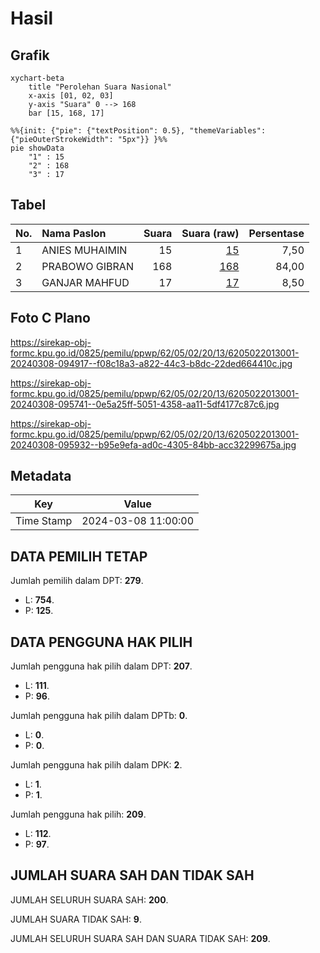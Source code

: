 # Hasil

## Grafik

```mermaid
xychart-beta
    title "Perolehan Suara Nasional"
    x-axis [01, 02, 03]
    y-axis "Suara" 0 --> 168
    bar [15, 168, 17]
```

```mermaid
%%{init: {"pie": {"textPosition": 0.5}, "themeVariables": {"pieOuterStrokeWidth": "5px"}} }%%
pie showData
    "1" : 15
    "2" : 168
    "3" : 17
```

## Tabel

| No. | Nama Paslon    | Suara | Suara (raw) | Persentase |
|:--- |:-------------- | -----:| -----------:| ----------:|
| 1   | ANIES MUHAIMIN | 15    | [15][p-1]   | 7,50       |
| 2   | PRABOWO GIBRAN | 168   | [168][p-2]  | 84,00      |
| 3   | GANJAR MAHFUD  | 17    | [17][p-3]   | 8,50       |


[p-1]: https://github.com/gigit-pemilu/pemilu-2024/blob/main/pilpres/hitung-suara/sub/62-kalimantan-tengah/sub/05-barito-utara/sub/02-gunung-timang/sub/2013-tongka/sub/001-tps/sub/paslon-1.txt
[p-2]: https://github.com/gigit-pemilu/pemilu-2024/blob/main/pilpres/hitung-suara/sub/62-kalimantan-tengah/sub/05-barito-utara/sub/02-gunung-timang/sub/2013-tongka/sub/001-tps/sub/paslon-2.txt
[p-3]: https://github.com/gigit-pemilu/pemilu-2024/blob/main/pilpres/hitung-suara/sub/62-kalimantan-tengah/sub/05-barito-utara/sub/02-gunung-timang/sub/2013-tongka/sub/001-tps/sub/paslon-3.txt

## Foto C Plano

https://sirekap-obj-formc.kpu.go.id/0825/pemilu/ppwp/62/05/02/20/13/6205022013001-20240308-094917--f08c18a3-a822-44c3-b8dc-22ded664410c.jpg

https://sirekap-obj-formc.kpu.go.id/0825/pemilu/ppwp/62/05/02/20/13/6205022013001-20240308-095741--0e5a25ff-5051-4358-aa11-5df4177c87c6.jpg

https://sirekap-obj-formc.kpu.go.id/0825/pemilu/ppwp/62/05/02/20/13/6205022013001-20240308-095932--b95e9efa-ad0c-4305-84bb-acc32299675a.jpg


## Metadata

| Key        | Value               |
| ---------- | ------------------- |
| Time Stamp | 2024-03-08 11:00:00 |


## DATA PEMILIH TETAP

Jumlah pemilih dalam DPT: **279**.
 * L: **754**.
 * P: **125**.

## DATA PENGGUNA HAK PILIH

Jumlah pengguna hak pilih dalam DPT: **207**.
 * L: **111**.
 * P: **96**.

Jumlah pengguna hak pilih dalam DPTb: **0**.
 * L: **0**.
 * P: **0**.

Jumlah pengguna hak pilih dalam DPK: **2**.
 * L: **1**.
 * P: **1**.

Jumlah pengguna hak pilih: **209**.
 * L: **112**.
 * P: **97**.

## JUMLAH SUARA SAH DAN TIDAK SAH

JUMLAH SELURUH SUARA SAH: **200**.

JUMLAH SUARA TIDAK SAH: **9**.

JUMLAH SELURUH SUARA SAH DAN SUARA TIDAK SAH: **209**.



